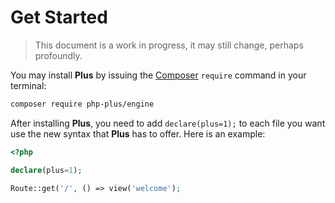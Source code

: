 # Get Started

> This document is a work in progress, it may still change, perhaps profoundly.

You may install **Plus** by issuing the [Composer](https://getcomposer.org) `require` command in your terminal:

```bash
composer require php-plus/engine
```

After installing **Plus**, you need to add `declare(plus=1);` to each file you want use the new
syntax that **Plus** has to offer. Here is an example:

```php
<?php

declare(plus=1);

Route::get('/', () => view('welcome');
```
